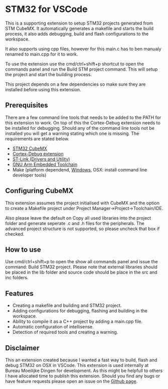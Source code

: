 # STM32 for VSCode

This is a supporting extension to setup STM32 projects generated from STM CubeMX. It automatically generates a makefile and starts the build process, it also adds debugging, build and flash configurations to the workspace.

It also supports using cpp files, however for this main.c has to ben manualy renamed to main.cpp for it to work.

To use the extension use the cmd/ctrl+shift+p shortcut to open the commands panel and run the Build STM project command. This will setup the project and start the building process.

This project depends on a few dependencies so make sure they are installed before using this extension.

## Prerequisites
There are a few command line tools that needs to be added to the PATH for this extension to work. On top of this the Cortex-Debug extension needs to be installed for debugging. Should any of the command line tools not be installed you will get a warning stating which one is missing. The requirements are stated below.


- [STM32 CubeMX](https://www.st.com/en/development-tools/stm32cubemx.html)
- [Cortex-Debug extension](https://github.com/Marus/cortex-debug)
- [ST-Link (Drivers and Utility)](https://www.st.com/en/development-tools/st-link-v2.html)
- [GNU Arm Embedded Toolchain](https://developer.arm.com/open-source/gnu-toolchain/gnu-rm/downloads)
- Make (platform dependend, [Windows](http://gnuwin32.sourceforge.net/packages/make.htm), OSX: install command line developer tools)

## Configuring CubeMX
This extension assumes the project initialised with CubeMX and the option to create a Makefile project under Project Manager->Project->Toolchain/IDE.

Also please leave the default on Copy all used libraries into the project folder and generate seperate .c and .h files for the peripherals. The advanced project structure is not supported, so please uncheck that box if checked.

## How to use
Use cmd/ctrl+shift+p to open the show all commands panel and issue the command: Build STM32 project. Please note that external libraries should be placed in the lib folder and source code should be place in the src and inc folders.

## Features
- Creating a makefile and building and STM32 project.
- Adding configurations for debugging, flashing and building in the workspace.
- Ability to compile it as a C++ project by adding a main.cpp file.
- Automatic configuration of intellisense.
- Detection of required tools and creating a warning.

## Disclaimer
This an extension created because I wanted a fast way to build, flash and debug STM32 on OSX in VSCode. This extension is used internally at Bureau Moeilijke Dingen for development. As this might be helpfull to others I have allocated time to publish this extension. Should you find any bugs or have feature requests please open an issue on the [Github page](https://github.com/bmd-studio/stm32-for-vscode).
